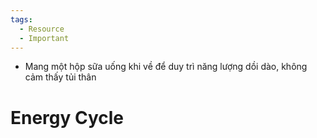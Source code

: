 ```yaml
---
tags:
  - Resource
  - Important
---
```

- Mang một hộp sữa uống khi về để duy trì năng lượng dồi dào, không cảm thấy tủi thân

# Energy Cycle